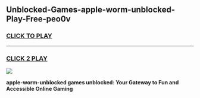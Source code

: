 
## Unblocked-Games-apple-worm-unblocked-Play-Free-peo0v
<h3>
<a href="https://premium76.site?title=apple-worm-unblocked&ref=23A">CLICK TO PLAY</a></h3>
<hr>

<h3>
<a href="https://premium76.site?title=apple-worm-unblocked&ref=23A">CLICK 2 PLAY</a>
  
</h3>

<a href="https://premium76.site?title=apple-worm-unblocked&ref=23A"><img src="https://clearcache.store/games.png"></a>


**apple-worm-unblocked games unblocked: Your Gateway to Fun and Accessible Online Gaming**
